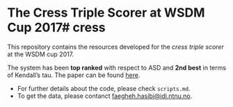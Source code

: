 # The Cress Triple Scorer at WSDM Cup 2017# cress


This repository contains the resources developed for the *cress triple scorer* at the WSDM cup 2017.

The system has been **top ranked** with respect to ASD and **2nd best** in terms of Kendall’s tau. The paper can be found [here](http://hasibi.com/files/wsdm2017-cup.pdf).

- For further details about the code, please check `scripts.md`.
- To get the data, please contanct <faegheh.hasibi@idi.ntnu.no>.

